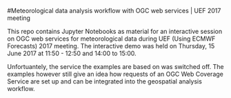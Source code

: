 #Meteorological data analysis workflow with OGC web services | UEF 2017 meeting

This repo contains Jupyter Notebooks as material for an interactive session on OGC web services for meteorological data during UEF (Using ECMWF Forecasts) 2017 meeting. 
The interactive demo was held on Thursday, 15 June 2017 at 11:50 - 12:50 and 14:00 to 15:00.

Unfortuantely, the service the examples are based on was switched off. The examples however still give an idea how requests of an OGC Web Coverage Service are set up and can be integrated into the geospatial analysis workflow.
